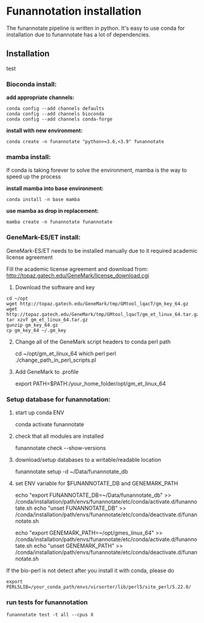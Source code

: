 # Funannotation installation

The funannotate pipeline is written in python. It's easy to use conda for installation due to funannotate has a lot of dependencies.

## Installation

test

### Bioconda install:

**add appropriate channels:**
   
    conda config --add channels defaults
    conda config --add channels bioconda
    conda config --add channels conda-forge
	
**install with new environment:**
   
    conda create -n funannotate "python>=3.6,<3.9" funannotate

   
### mamba install:

If conda is taking forever to solve the environment, mamba is the way to speed up the process

**install mamba into base environment:**
   
    conda install -n base mamba
	
**use mamba as drop in replacement:**
   
    mamba create -n funannotate funannotate

### GeneMark-ES/ET install:

GeneMark-ES/ET needs to be installed manually due to it required academic license agreement

Fill the academic license agreement and download from: http://topaz.gatech.edu/GeneMark/license_download.cgi

 1.  Download the software and key

    cd ~/opt   
    wget http://topaz.gatech.edu/GeneMark/tmp/GMtool_lqacT/gm_key_64.gz
    wget http://topaz.gatech.edu/GeneMark/tmp/GMtool_lqacT/gm_et_linux_64.tar.gz
    tar xzvf gm_et_linux_64.tar.gz
	gunzip gm_key_64.gz
	cp gm_key_64 ~/.gm_key

2.  Change all of the GeneMark script headers to conda perl path

    cd ~/opt/gm_et_linux_64
    which perl
    perl ./change_path_in_perl_scripts.pl <location from the which perl command>

3.  Add GeneMark to .profile

    export PATH=$PATH:/your_home_folder/opt/gm_et_linux_64


### Setup database for funannotation:
	
1.  start up conda ENV

    conda activate funannotate

2.  check that all modules are installed

    funannotate check --show-versions

3.  download/setup databases to a writable/readable location

    funannotate setup -d ~/Data/funannotate_db
	
4.  set ENV variable for $FUNANNOTATE_DB and GENEMARK_PATH

    echo "export FUNANNOTATE_DB=~/Data/funannotate_db" >> /conda/installation/path/envs/funannotate/etc/conda/activate.d/funannotate.sh
	echo "unset FUNANNOTATE_DB" >> /conda/installation/path/envs/funannotate/etc/conda/deactivate.d/funannotate.sh
	
	echo "export GENEMARK_PATH=~/opt/gmes_linux_64" >> /conda/installation/path/envs/funannotate/etc/conda/activate.d/funannotate.sh
	echo "unset GENEMARK_PATH" >> /conda/installation/path/envs/funannotate/etc/conda/deactivate.d/funannotate.sh
	
If the bio-perl is not detect after you install it with conda, please do

    export PERL5LIB=/your_conda_path/envs/virsorter/lib/perl5/site_perl/5.22.0/ 
	
### run tests for funannotation

    funannotate test -t all --cpus X

